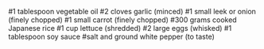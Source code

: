 #1 tablespoon vegetable oil
#2 cloves garlic (minced)
#1 small leek or onion (finely chopped)
#1 small carrot (finely chopped)
#300 grams cooked Japanese rice
#1 cup lettuce (shredded)
#2 large eggs (whisked)
#1 tablespoon soy sauce
#salt and ground white pepper (to taste)